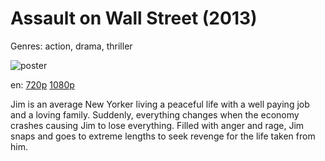 # Assault on Wall Street (2013)

Genres: action, drama, thriller

![poster](http://image.tmdb.org/t/p/w500/5MPJ0anWmqo29DCbUMgE2ZPzGJx.jpg)

en:
  [720p](magnet:?xt=urn:btih:b96958c3ea12ce2146afaa5031dffb31669f97b5&dn=Assault+on+Wall+Street+(2013)&tr=udp%3A%2F%2Ftracker.publicbt.com%3A80%2Fannounce&tr=udp%3A%2F%2Ftracker.openbittorrent.com%3A80%2Fannounce&tr=udp%3A%2F%2Ffr33domtracker.h33t.com%3A3310%2Fannounce&tr=udp%3A%2F%2Ftracker.istole.it%3A80%2Fannounce&tr=udp%3A%2F%2Fcoppersurfer.tk%3A6969%2Fannounce&tr=http%3A%2F%2Ffr33dom.h33t.com%3A3310%2Fannounce)
  [1080p](magnet:?xt=urn:btih:99F29436A41FA2E91B890703E9B1A43FC83605E4&tr=udp://glotorrents.pw:6969/announce&tr=udp://tracker.opentrackr.org:1337/announce&tr=udp://torrent.gresille.org:80/announce&tr=udp://tracker.openbittorrent.com:80&tr=udp://tracker.coppersurfer.tk:6969&tr=udp://tracker.leechers-paradise.org:6969&tr=udp://p4p.arenabg.ch:1337&tr=udp://tracker.internetwarriors.net:1337)
  


Jim is an average New Yorker living a peaceful life with a well paying job and a loving family. Suddenly, everything changes when the economy crashes causing Jim to lose everything. Filled with anger and rage, Jim snaps and goes to extreme lengths to seek revenge for the life taken from him.